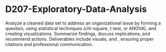 # D207-Exploratory-Data-Analysis
Analyze a cleaned data set to address an organizational issue by forming a question, using statistical techniques (chi-square, t-test, or ANOVA), and creating visualizations. Summarize findings, discuss implications, and recommend actions. Deliverables include visuals, and , ensuring proper citations and professional communication.
